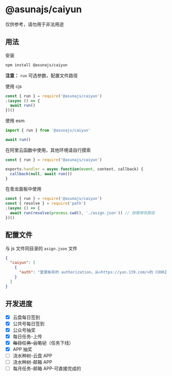 # @asunajs/caiyun

仅供参考，请勿用于非法用途

## 用法

安装

```bash
npm install @asunajs/caiyun
```

**注意：** `run` 可选参数，配置文件路径

使用 cjs

```js
const { run } = require('@asunajs/caiyun')
;(async () => {
  await run()
})()
```

使用 esm

```js
import { run } from '@asunajs/caiyun'

await run()
```

在阿里云函数中使用，其他环境请自行摸索

```js
const { run } = require('@asunajs/caiyun')

exports.handler = async function(event, context, callback) {
  callback(null, await run())
}
```

在青龙面板中使用

```js
const { run } = require('@asunajs/caiyun')
const { resolve } = require('path')
;(async () => {
  await run(resolve(process.cwd(), './asign.json')) // 按需修改路径
})()
```

## 配置文件

与 js 文件同目录的 `asign.json` 文件

```json
{
  "caiyun": [
    {
      "auth": "登录帐号的 authorization，从<https://yun.139.com/>的 COOKIE 或其它端主页抓取（'可以'删除开头的 `Basic `，直接 `cG` 开头）"
    }
  ]
}
```

## 开发进度

- [x] 云盘每日签到
- [x] 公共号每日签到
- [x] 公众号抽奖
- [x] 每日任务-上传
- [x] ~~每日任务-云笔记~~（任务下线）
- [x] APP 抽奖
- [ ] 浇水种树-云盘 APP
- [ ] 浇水种树-邮箱 APP
- [ ] 每月任务-邮箱 APP-可直接完成的
